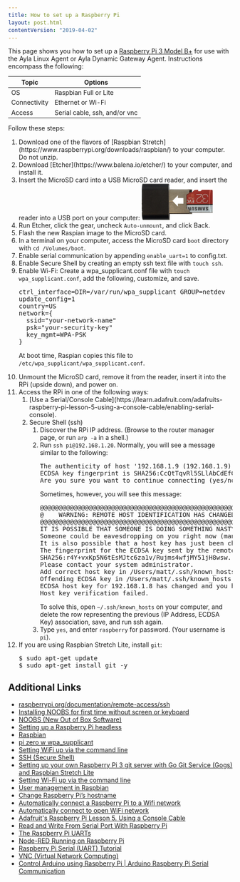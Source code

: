 ```yaml
---
title: How to set up a Raspberry Pi
layout: post.html
contentVersion: "2019-04-02"
---
```


This page shows you how to set up a [Raspberry Pi 3 Model B+](https://www.canakit.com/raspberry-pi-3-model-b-plus-ultimate-kit.html) for use with the Ayla Linux Agent or Ayla Dynamic Gateway Agent. Instructions encompass the following:

|Topic|Options|
|-|-|
|OS|Raspbian Full or Lite|
|Connectivity|Ethernet or Wi-Fi|
|Access|Serial cable, ssh, and/or vnc|

Follow these steps:

<ol>

<li>Download one of the flavors of [Raspbian Stretch](https://www.raspberrypi.org/downloads/raspbian/) to your computer. Do not unzip.</li>

<li>Download [Etcher](https://www.balena.io/etcher/) to your computer, and install it.</li>

<li>Insert the MicroSD card into a USB MicroSD card reader, and insert the reader into a USB port on your computer:
<img src="rpi-card-reader.png" width="160">
</li>

<li>Run Etcher, click the gear, uncheck <code>Auto-unmount</code>, and click Back.</li>

<li>Flash the new Raspian image to the MicroSD card.</li>

<li>In a terminal on your computer, access the MicroSD card <code>boot</code> directory with <code>cd /Volumes/boot</code>.</li>

<li>Enable serial communication by appending <code>enable_uart=1</code> to config.txt.</li>

<li>Enable Secure Shell by creating an empty ssh text file with <code>touch ssh</code>.</li>

<li>Enable Wi-Fi: Create a wpa_supplicant.conf file with <code>touch wpa_supplicant.conf</code>, add the following, customize, and save.
<pre>
ctrl_interface=DIR=/var/run/wpa_supplicant GROUP=netdev
update_config=1
country=US
network={
  ssid="your-network-name"
  psk="your-security-key"
  key_mgmt=WPA-PSK
}
</pre>

At boot time, Raspian copies this file to <code>/etc/wpa_supplicant/wpa_supplicant.conf</code>.
</li>
<li>Unmount the MicroSD card, remove it from the reader, insert it into the RPi (upside down), and power on.</li>

<li>Access the RPi in one of the following ways:
<ol>
<li>[Use a Serial/Console Cable](https://learn.adafruit.com/adafruits-raspberry-pi-lesson-5-using-a-console-cable/enabling-serial-console).</li>
<li>Secure Shell (ssh)
<ol>
<li>Discover the RPi IP address. (Browse to the router manager page, or run <code>arp -a</code> in a shell.)</li>
<li>Run <code>ssh pi&#64;192.168.1.20</code>.
Normally, you will see a message similar to the following:
<pre>
The authenticity of host '192.168.1.9 (192.168.1.9)' can't be established.
ECDSA key fingerprint is SHA256:CcQtTqvRl5SLlAbCdEfG/UsK0/NN018UKnSRw.
Are you sure you want to continue connecting (yes/no)?
</pre>
Sometimes, however, you will see this message:
<pre>
@@@@@@@@@@@@@@@@@@@@@@@@@@@@@@@@@@@@@@@@@@@@@@@@@@@@@@@@@@@
@    WARNING: REMOTE HOST IDENTIFICATION HAS CHANGED!     @
@@@@@@@@@@@@@@@@@@@@@@@@@@@@@@@@@@@@@@@@@@@@@@@@@@@@@@@@@@@
IT IS POSSIBLE THAT SOMEONE IS DOING SOMETHING NASTY!
Someone could be eavesdropping on you right now (man-in-the-middle attack)!
It is also possible that a host key has just been changed.
The fingerprint for the ECDSA key sent by the remote host is
SHA256:r4Y+vxKp5N6tEsMJtc6za1v/Rujms4wfjMY51jH8wsw.
Please contact your system administrator.
Add correct host key in /Users/matt/.ssh/known_hosts to get rid of this message.
Offending ECDSA key in /Users/matt/.ssh/known_hosts:5
ECDSA host key for 192.168.1.8 has changed and you have requested strict checking.
Host key verification failed.
</pre>
To solve this, open <code>&#126;/.ssh/known_hosts</code> on your computer, and delete the row representing the previous (IP Address, ECDSA Key) association, save, and run ssh again.
</li>
<li>Type <code>yes</code>, and enter <code>raspberry</code> for password. (Your username is <code>pi</code>).</li>
</ol>
</li>
</ol>
</li>
<li>If you are using Raspbian Stretch Lite, install <code>git</code>:
<pre>
$ sudo apt-get update
$ sudo apt-get install git -y
</pre>
</li>
</ol>

## Additional Links

* [raspberrypi.org/documentation/remote-access/ssh](https://www.raspberrypi.org/documentation/remote-access/ssh/)
* [Installing NOOBS for first time without screen or keyboard](https://www.raspberrypi.org/forums/viewtopic.php?t=172862)
* [NOOBS (New Out of Box Software)](https://github.com/raspberrypi/noobs/blob/master/README.md)
* [Setting up a Raspberry Pi headless](https://www.raspberrypi.org/documentation/configuration/wireless/headless.md)
* [Raspbian](https://www.raspberrypi.org/downloads/raspbian/)
* [pi zero w wpa_supplicant](https://www.raspberrypi.org/forums/viewtopic.php?t=203716)
* [Setting WiFi up via the command line](https://www.raspberrypi.org/documentation/configuration/wireless/wireless-cli.md)
* [SSH (Secure Shell)](https://www.raspberrypi.org/documentation/remote-access/ssh/)
* [Setting up your own Raspberry Pi 3 git server with Go Git Service (Gogs) and Raspbian Stretch Lite](https://www.techcoil.com/blog/setting-up-your-own-raspberry-pi-3-git-server-with-go-git-service-gogs-and-raspbian-stretch-lite/)
* [Setting Wi-Fi up via the command line](https://www.raspberrypi.org/documentation/configuration/wireless/wireless-cli.md)
* [User management in Raspbian](https://www.raspberrypi.org/documentation/linux/usage/users.md)
* [Change Raspberry Pi’s hostname](https://geek-university.com/raspberry-pi/change-raspberry-pis-hostname/)
* [Automatically connect a Raspberry Pi to a Wifi network](https://weworkweplay.com/play/automatically-connect-a-raspberry-pi-to-a-wifi-network/)
* [Automatically connect to open WiFi network](https://www.raspberrypi.org/forums/viewtopic.php?t=107852)
* [Adafruit's Raspberry Pi Lesson 5. Using a Console Cable](https://learn.adafruit.com/adafruits-raspberry-pi-lesson-5-using-a-console-cable/enabling-serial-console)
* [Read and Write From Serial Port With Raspberry Pi](https://www.instructables.com/id/Read-and-write-from-serial-port-with-Raspberry-Pi/)
* [The Raspberry Pi UARTs](https://www.raspberrypi.org/documentation/configuration/uart.md)
* [Node-RED Running on Raspberry Pi](https://nodered.org/docs/hardware/raspberrypi)
* [Raspberry Pi Serial (UART) Tutorial](https://www.teachmemicro.com/raspberry-pi-serial-uart-tutorial/)
* [VNC (Virtual Network Computing)](https://www.raspberrypi.org/documentation/remote-access/vnc/)
* [Control Arduino using Raspberry Pi | Arduino Raspberry Pi Serial Communication](https://electronicshobbyists.com/control-arduino-using-raspberry-pi-arduino-and-raspberry-pi-serial-communication/)